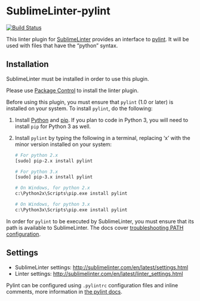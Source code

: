 SublimeLinter-pylint
=========================

[![Build Status](https://travis-ci.org/SublimeLinter/SublimeLinter-pylint.svg?branch=master)](https://travis-ci.org/SublimeLinter/SublimeLinter-pylint)

This linter plugin for [SublimeLinter](https://github.com/SublimeLinter/SublimeLinter) provides an interface to [pylint](http://www.pylint.org/). It will be used with files that have the “python” syntax.

## Installation
SublimeLinter must be installed in order to use this plugin. 

Please use [Package Control](https://packagecontrol.io) to install the linter plugin.

Before using this plugin, you must ensure that `pylint` (1.0 or later) is installed on your system. To install `pylint`, do the following:

1. Install [Python](http://python.org) and [pip](http://www.pip-installer.org/en/latest/installing.html). If you plan to code in Python 3, you will need to install `pip` for Python 3 as well.

1. Install `pylint` by typing the following in a terminal, replacing ‘x’ with the minor version installed on your system:
   ```bash
   # For python 2.x
   [sudo] pip-2.x install pylint

   # For python 3.x
   [sudo] pip-3.x install pylint

   # On Windows, for python 2.x
   c:\Python2x\Scripts\pip.exe install pylint

   # On Windows, for python 3.x
   c:\Python3x\Scripts\pip.exe install pylint
   ```

In order for `pylint` to be executed by SublimeLinter, you must ensure that its path is available to SublimeLinter. The docs cover [troubleshooting PATH configuration](http://sublimelinter.com/en/latest/troubleshooting.html#finding-a-linter-executable).


## Settings
- SublimeLinter settings: http://sublimelinter.com/en/latest/settings.html
- Linter settings: http://sublimelinter.com/en/latest/linter_settings.html

Pylint can be configured using `.pylintrc` configuration files and inline comments, more information in [the pylint docs](https://pylint.readthedocs.io/en/latest/faq.html#message-control).
